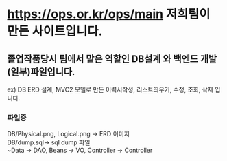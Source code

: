 # https://ops.or.kr/ops/main 저희팀이 만든 사이트입니다.

## 졸업작품당시 팀에서 맡은 역할인 DB설계 와 백엔드 개발(일부)파일입니다. 
ex) DB ERD 설계, MVC2 모델로 만든 이력서작성, 리스트띄우기, 수정, 조회, 삭제 입니다.


### 파일중
DB/Physical.png, Logical.png -> ERD 이미지<br>
DB/dump.sql-> sql dump 파일<br>
~Data -> DAO, Beans -> VO, Controller -> Controller


